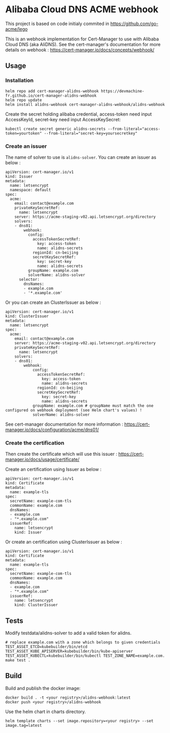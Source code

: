 # Alibaba Cloud DNS ACME webhook

This project is based on code initialy commited in https://github.com/go-acme/lego

This is an webhook implementation for Cert-Manager to use with Alibaba Cloud DNS (aka AliDNS).
See the cert-manager's documentation for more details on webhook : https://cert-manager.io/docs/concepts/webhook/

## Usage
### Installation

```
helm repo add cert-manager-alidns-webhook https://devmachine-fr.github.io/cert-manager-alidns-webhook
helm repo update
helm install alidns-webhook cert-manager-alidns-webhook/alidns-webhook
```

Create the secret holding alibaba credential, access-token need input AccessKeyId, secret-key need input AccessKeySecret:
```
kubectl create secret generic alidns-secrets --from-literal="access-token=yourtoken" --from-literal="secret-key=yoursecretkey"
```

### Create an issuer

The name of solver to use is `alidns-solver`. You can create an issuer as below :
```
apiVersion: cert-manager.io/v1
kind: Issuer
metadata:
  name: letsencrypt
  namespace: default
spec:
  acme:
    email: contact@example.com
    privateKeySecretRef:
      name: letsencrypt
    server: https://acme-staging-v02.api.letsencrypt.org/directory
    solvers:
    - dns01:
        webhook:
          config:
            accessTokenSecretRef:
              key: access-token
              name: alidns-secrets
            regionId: cn-beijing
            secretKeySecretRef:
              key: secret-key
              name: alidns-secrets
          groupName: example.com
          solverName: alidns-solver
      selector:
        dnsNames:
        - example.com
        - '*.example.com'
```

Or you can create an ClusterIssuer as below :
```
apiVersion: cert-manager.io/v1
kind: ClusterIssuer
metadata:
  name: letsencrypt
spec:
  acme:
    email: contact@example.com
    server: https://acme-staging-v02.api.letsencrypt.org/directory
    privateKeySecretRef:
      name: letsencrypt
    solvers:
    - dns01:
        webhook:
            config:
              accessTokenSecretRef:
                key: access-token
                name: alidns-secrets
              regionId: cn-beijing
              secretKeySecretRef:
                key: secret-key
                name: alidns-secrets
            groupName: example.com # groupName must match the one configured on webhook deployment (see Helm chart's values) !
            solverName: alidns-solver
```

See cert-manager documentation for more information : https://cert-manager.io/docs/configuration/acme/dns01/

### Create the certification

Then create the certificate which will use this issuer : https://cert-manager.io/docs/usage/certificate/


Create an certification using Issuer as below :
```
apiVersion: cert-manager.io/v1
kind: Certificate
metadata:
  name: example-tls
spec:
  secretName: example-com-tls
  commonName: example.com
  dnsNames:
  - example.com
  - "*.example.com"
  issuerRef:
    name: letsencrypt
    kind: Issuer
```

Or create an certification using ClusterIssuer as below :
```
apiVersion: cert-manager.io/v1
kind: Certificate
metadata:
  name: example-tls
spec:
  secretName: example-com-tls
  commonName: example.com
  dnsNames:
  - example.com
  - "*.example.com"
  issuerRef:
    name: letsencrypt
    kind: ClusterIssuer
```



## Tests

Modify testdata/alidns-solver to add a valid token for alidns. 

```
# replace example.com with a zone which belongs to given credentials
TEST_ASSET_ETCD=kubebuilder/bin/etcd TEST_ASSET_KUBE_APISERVER=kubebuilder/bin/kube-apiserver TEST_ASSET_KUBECTL=kubebuilder/bin/kubectl TEST_ZONE_NAME=example.com. make test .
```

## Build

Build and publish the docker image:
```
docker build . -t <your registry>/alidns-webhook:latest
docker push <your registry>/alidns-webhook
```

Use the helm chart in charts directory.
```
helm template charts --set image.repository=<your registry> --set image.tag=latest
```
